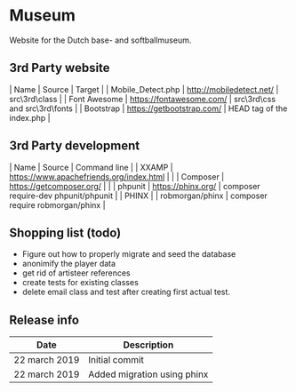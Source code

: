 # Museum
Website for the Dutch base- and softballmuseum.

## 3rd Party website 

| Name | Source | Target |
| Mobile_Detect.php | http://mobiledetect.net/ | src\3rd\class |
| Font Awesome | https://fontawesome.com/ | src\3rd\css and src\3rd\fonts |
| Bootstrap | https://getbootstrap.com/ | HEAD tag of the index.php |

## 3rd Party development

| Name | Source | Command line | 
| XXAMP | https://www.apachefriends.org/index.html | |
| Composer | https://getcomposer.org/ | |
| phpunit | https://phinx.org/ | composer require-dev phpunit/phpunit |
| PHINX | | robmorgan/phinx | composer require robmorgan/phinx |

## Shopping list (todo)

* Figure out how to properly migrate and seed the database 
* anonimify the player data
* get rid of artisteer references 
* create tests for existing classes
* delete email class and test after creating first actual test.

## Release info
| Date | Description |
|-|-|
| 22 march 2019 | Initial commit |
| 22 march 2019 | Added migration using phinx |
